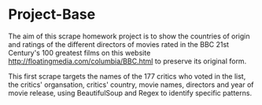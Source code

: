 # Project-Base
The aim of this scrape homework project is to show the countries of origin and ratings of the different directors of movies rated in the BBC 21st Century's 100 greatest films on this website http://floatingmedia.com/columbia/BBC.html to preserve its original form.

This first scrape targets the names of the 177 critics who voted in the list, the critics' organsation, critics' country, movie names, directors and year of movie release, using BeautifulSoup and Regex to identify specific patterns.

